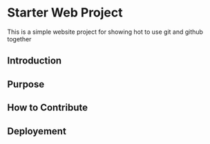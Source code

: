 # Starter Web Project
This is a simple website project for showing hot to use git and github together
## Introduction

## Purpose

## How to Contribute

## Deployement